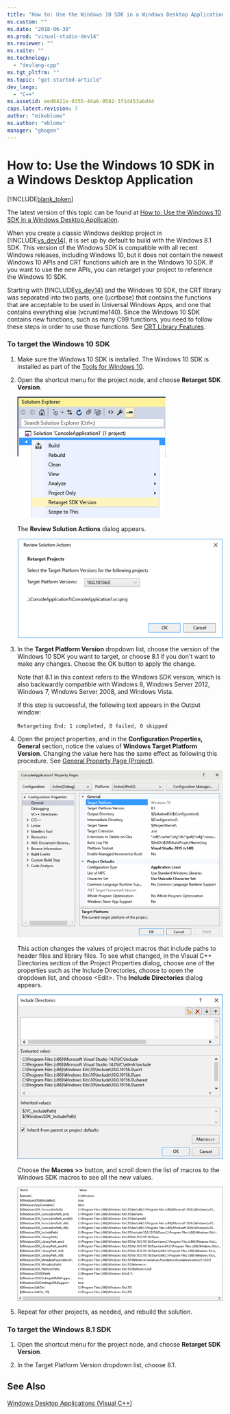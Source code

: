 ```yaml
---
title: "How to: Use the Windows 10 SDK in a Windows Desktop Application | Microsoft Docs"
ms.custom: ""
ms.date: "2018-06-30"
ms.prod: "visual-studio-dev14"
ms.reviewer: ""
ms.suite: ""
ms.technology: 
  - "devlang-cpp"
ms.tgt_pltfrm: ""
ms.topic: "get-started-article"
dev_langs: 
  - "C++"
ms.assetid: eed6421e-9355-44a6-9582-3f1d453a6d44
caps.latest.revision: 7
author: "mikeblome"
ms.author: "mblome"
manager: "ghogen"
---
```

# How to: Use the Windows 10 SDK in a Windows Desktop Application
[!INCLUDE[blank_token](../includes/blank-token.md)]

The latest version of this topic can be found at [How to: Use the Windows 10 SDK in a Windows Desktop Application](https://docs.microsoft.com/cpp/windows/how-to-use-the-windows-10-sdk-in-a-windows-desktop-application).  
  
  
When you create a classic Windows desktop project in [!INCLUDE[vs_dev14](../includes/vs-dev14-md.md)], it is set up by default to build with the Windows 8.1 SDK. This version of the Windows SDK is compatible with all recent Windows releases, including Windows 10, but it does not contain the newest Windows 10 APIs and CRT functions which are in the Windows 10 SDK. If you want to use the new APIs, you can retarget your project to reference the Windows 10 SDK.  
  
 Starting with [!INCLUDE[vs_dev14](../includes/vs-dev14-md.md)] and the Windows 10 SDK, the CRT library was separated into two parts, one (ucrtbase) that contains the functions that are acceptable to be used in Universal Windows Apps, and one that contains everything else (vcruntime140). Since the Windows 10 SDK contains new functions, such as many C99 functions, you need to follow these steps in order to use those functions. See [CRT Library Features](../c-runtime-library/crt-library-features.md).  
  
### To target the Windows 10 SDK  
  
1.  Make sure the Windows 10 SDK is installed. The Windows 10 SDK is installed as part of the [Tools for Windows 10](http://go.microsoft.com/fwlink/?LinkID=617631).  
  
2.  Open the shortcut menu for the project node, and choose **Retarget SDK Version**.  
  
     ![Retarget SDK Version](../windows/media/retargetingwindowssdk1.PNG "RetargetingWindowsSDK1")  
  
     The **Review Solution Actions** dialog appears.  
  
     ![Review Solution Actions](../windows/media/retargetingwindowssdk2.PNG "RetargetingWindowsSDK2")  
  
3.  In the **Target Platform Version** dropdown list, choose the version of the Windows 10 SDK you want to target, or choose 8.1 if you don't want to make any changes. Choose the OK button to apply the change.  
  
     Note that 8.1 in this context refers to the Windows SDK version, which is also backwardly compatible with Windows 8, Windows Server 2012, Windows 7, Windows Server 2008, and Windows Vista.  
  
     If this step is successful, the following text appears in the Output window:  
  
     `Retargeting End: 1 completed, 0 failed, 0 skipped`  
  
4.  Open the project properties, and in the **Configuration Properties, General** section, notice the values of **Windows Target Platform Version**. Changing the value here has the same effect as following this procedure. See [General Property Page (Project)](../ide/general-property-page-project.md).  
  
     ![Target Platform Version](../windows/media/retargetingwindowssdk3.PNG "RetargetingWindowsSDK3")  
  
     This action changes the values of project macros that include paths to header files and library files. To see what changed, in the Visual C++ Directories section of the Project Properties dialog, choose one of the properties such as the Include Directories, choose to open the dropdown list, and choose \<Edit>. The **Include Directories** dialog appears.  
  
     ![Include Directories dialog box](../windows/media/retargetingwindowssdk4.PNG "RetargetingWindowsSDK4")  
  
     Choose the **Macros >>** button, and scroll down the list of macros to the Windows SDK macros to see all the new values.  
  
     ![Windows SDK Macros](../windows/media/retargetingwindowssdk5.PNG "RetargetingWindowsSDK5")  
  
5.  Repeat for other projects, as needed, and rebuild the solution.  
  
### To target the Windows 8.1 SDK  
  
1.  Open the shortcut menu for the project node, and choose **Retarget SDK Version**.  
  
2.  In the Target Platform Version dropdown list, choose 8.1.  
  
## See Also  
 [Windows Desktop Applications (Visual C++)](../windows/how-to-use-the-windows-10-sdk-in-a-windows-desktop-application.md)

